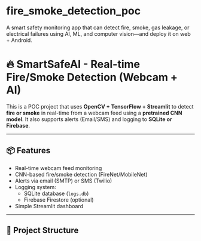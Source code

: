 # fire_smoke_detection_poc
A smart safety monitoring app that can detect fire, smoke, gas leakage, or electrical failures using AI, ML, and computer vision—and deploy it on web + Android. 
# 🔥 SmartSafeAI - Real-time Fire/Smoke Detection (Webcam + AI)

This is a POC project that uses **OpenCV + TensorFlow + Streamlit** to detect **fire or smoke** in real-time from a webcam feed using a **pretrained CNN model**. It also supports alerts (Email/SMS) and logging to **SQLite or Firebase**.

---

## 📦 Features

- Real-time webcam feed monitoring
- CNN-based fire/smoke detection (FireNet/MobileNet)
- Alerts via email (SMTP) or SMS (Twilio)
- Logging system:
  - SQLite database (`logs.db`)
  - Firebase Firestore (optional)
- Simple Streamlit dashboard

---

## 📁 Project Structure

